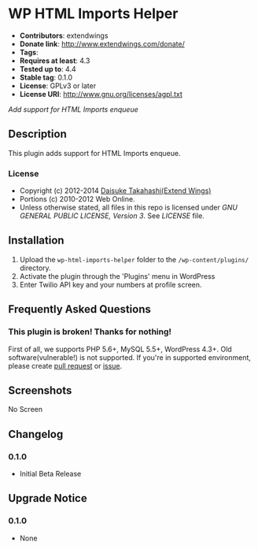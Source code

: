 # WP HTML Imports Helper
* **Contributors**: extendwings
* **Donate link**: http://www.extendwings.com/donate/
* **Tags**: 
* **Requires at least**: 4.3
* **Tested up to**: 4.4
* **Stable tag**: 0.1.0
* **License**: GPLv3 or later
* **License URI**: http://www.gnu.org/licenses/agpl.txt

*Add support for HTML Imports enqueue*

## Description

This plugin adds support for HTML Imports enqueue.

### License
* Copyright (c) 2012-2014 [Daisuke Takahashi(Extend Wings)](http://www.extendwings.com/)
* Portions (c) 2010-2012 Web Online.
* Unless otherwise stated, all files in this repo is licensed under *GNU GENERAL PUBLIC LICENSE, Version 3*. See *LICENSE* file.

## Installation

1. Upload the `wp-html-imports-helper` folder to the `/wp-content/plugins/` directory.
2. Activate the plugin through the 'Plugins' menu in WordPress
3. Enter Twilio API key and your numbers at profile screen.

## Frequently Asked Questions

### This plugin is broken! Thanks for nothing!
First of all, we supports PHP 5.6+, MySQL 5.5+, WordPress 4.3+. Old software(vulnerable!) is not supported.
If you're in supported environment, please create [pull request](https://github.com/shield-9/wp-html-imports-helper/compare/) or [issue](https://github.com/shield-9/wp-html-imports-helper/issues/new).

## Screenshots

No Screen

## Changelog

### 0.1.0
* Initial Beta Release

## Upgrade Notice

### 0.1.0
* None
